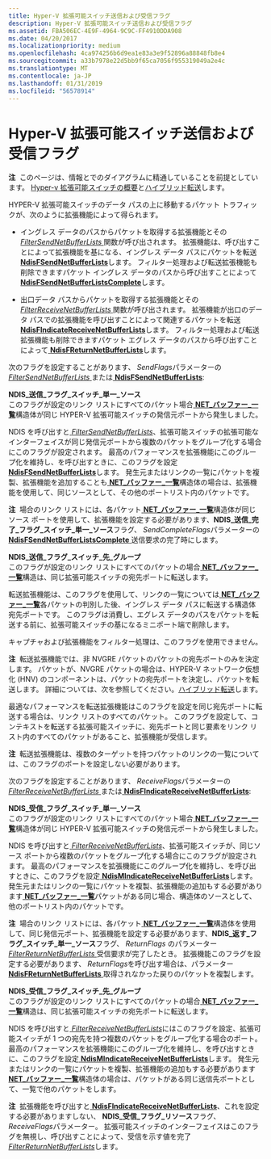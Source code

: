 ```yaml
---
title: Hyper-V 拡張可能スイッチ送信および受信フラグ
description: Hyper-V 拡張可能スイッチ送信および受信フラグ
ms.assetid: FBA506EC-4E9F-4964-9C9C-FF4910DDA908
ms.date: 04/20/2017
ms.localizationpriority: medium
ms.openlocfilehash: 4ca974256b6d9ea1e83a3e9f52896a88848fb8e4
ms.sourcegitcommit: a33b7978e22d5bb9f65ca7056f955319049a2e4c
ms.translationtype: MT
ms.contentlocale: ja-JP
ms.lasthandoff: 01/31/2019
ms.locfileid: "56578914"
---
```

# <a name="hyper-v-extensible-switch-send-and-receive-flags"></a>Hyper-V 拡張可能スイッチ送信および受信フラグ


**注**  このページは、情報とでのダイアグラムに精通していることを前提としています。 [Hyper-v 拡張可能スイッチの概要](overview-of-the-hyper-v-extensible-switch.md)と[ハイブリッド転送](hybrid-forwarding.md)します。

 

HYPER-V 拡張可能スイッチのデータ パスの上に移動するパケット トラフィックが、次のように拡張機能によって得られます。

-   イングレス データのパスからパケットを取得する拡張機能とその[ *FilterSendNetBufferLists* ](https://msdn.microsoft.com/library/windows/hardware/ff549966)関数が呼び出されます。 拡張機能は、呼び出すことによって拡張機能を基になる、イングレス データ パスにパケットを転送[ **NdisFSendNetBufferLists**](https://msdn.microsoft.com/library/windows/hardware/ff562616)します。 フィルター処理および転送拡張機能も削除できますパケット イングレス データのパスから呼び出すことによって[ **NdisFSendNetBufferListsComplete**](https://msdn.microsoft.com/library/windows/hardware/ff562618)します。

-   出口データ パスからパケットを取得する拡張機能とその[ *FilterReceiveNetBufferLists* ](https://msdn.microsoft.com/library/windows/hardware/ff549960)関数が呼び出されます。 拡張機能が出口のデータ パスでの拡張機能を呼び出すことによって関連するパケットを転送[ **NdisFIndicateReceiveNetBufferLists**](https://msdn.microsoft.com/library/windows/hardware/ff561820)します。 フィルター処理および転送拡張機能も削除できますパケット エグレス データのパスから呼び出すことによって[ **NdisFReturnNetBufferLists**](https://msdn.microsoft.com/library/windows/hardware/ff562613)します。

次のフラグを設定することがあります、 *SendFlags*パラメーターの[ *FilterSendNetBufferLists* ](https://msdn.microsoft.com/library/windows/hardware/ff549966)または[ **NdisFSendNetBufferLists**](https://msdn.microsoft.com/library/windows/hardware/ff562616):

<a href="" id="ndis-send-flags-switch-single-source"></a>**NDIS\_送信\_フラグ\_スイッチ\_単一\_ソース**  
このフラグが設定のリンク リストにすべてのパケット場合[ **NET\_バッファー\_一覧**](https://msdn.microsoft.com/library/windows/hardware/ff568388)構造体が同じ HYPER-V 拡張可能スイッチの発信元ポートから発生しました。

NDIS を呼び出すと[ *FilterSendNetBufferLists*](https://msdn.microsoft.com/library/windows/hardware/ff549966)、拡張可能スイッチの拡張可能なインターフェイスが同じ発信元ポートから複数のパケットをグループ化する場合にこのフラグが設定されます。 最高のパフォーマンスを拡張機能にこのグループ化を維持し、を呼び出すときに、このフラグを設定[ **NdisFSendNetBufferLists**](https://msdn.microsoft.com/library/windows/hardware/ff562616)します。 発生元またはリンクの一覧にパケットを複製、拡張機能を追加することも[ **NET\_バッファー\_一覧**](https://msdn.microsoft.com/library/windows/hardware/ff568388)構造体の場合は、拡張機能を使用して、同じソースとして、その他のポートリスト内のパケットです。

**注**  場合のリンク リストには、各パケット[ **NET\_バッファー\_一覧**](https://msdn.microsoft.com/library/windows/hardware/ff568388)構造体が同じソース ポートを使用して、拡張機能を設定する必要があります、**NDIS\_送信\_完了\_フラグ\_スイッチ\_単一\_ソース**フラグ、 *SendCompleteFlags*パラメーターの[ **NdisFSendNetBufferListsComplete** ](https://msdn.microsoft.com/library/windows/hardware/ff562618)送信要求の完了時にします。

 

<a href="" id="ndis-send-flags-switch-destination-group"></a>**NDIS\_送信\_フラグ\_スイッチ\_先\_グループ**  
このフラグが設定のリンク リストにすべてのパケットの場合[ **NET\_バッファー\_一覧**](https://msdn.microsoft.com/library/windows/hardware/ff568388)構造は、同じ拡張可能スイッチの宛先ポートに転送します。

転送拡張機能は、このフラグを使用して、リンクの一覧については[ **NET\_バッファー\_一覧**](https://msdn.microsoft.com/library/windows/hardware/ff568388)各パケットの判別した後、イングレス データ パスに転送する構造体宛先ポートです。 このフラグは消費し、エグレス データのパスをパケットを転送する前に、拡張可能スイッチの基になるミニポート端で削除します。

キャプチャおよび拡張機能をフィルター処理は、このフラグを使用できません。

**注**  転送拡張機能では、非 NVGRE パケットのパケットの宛先ポートのみを決定します。 パケットが、NVGRE パケットの場合は、HYPER-V ネットワーク仮想化 (HNV) のコンポーネントは、パケットの宛先ポートを決定し、パケットを転送します。 詳細については、次を参照してください。[ハイブリッド転送](hybrid-forwarding.md)します。

 

最適なパフォーマンスを転送拡張機能はこのフラグを設定を同じ宛先ポートに転送する場合は、リンク リストのすべてのパケット。 このフラグを設定して、コンテキストを転送する拡張可能スイッチに、宛先ポートと同じ要素をリンク リスト内のすべてのパケットがあること、拡張機能が受信します。

**注**  転送拡張機能は、複数のターゲットを持つパケットのリンクの一覧については、このフラグのポートを設定しない必要があります。

 

次のフラグを設定することがあります、 *ReceiveFlags*パラメーターの[ *FilterReceiveNetBufferLists* ](https://msdn.microsoft.com/library/windows/hardware/ff549960)または[ **NdisFIndicateReceiveNetBufferLists**](https://msdn.microsoft.com/library/windows/hardware/ff561820):

<a href="" id="ndis-receive-flags-switch-single-source"></a>**NDIS\_受信\_フラグ\_スイッチ\_単一\_ソース**  
このフラグが設定のリンク リストにすべてのパケット場合[ **NET\_バッファー\_一覧**](https://msdn.microsoft.com/library/windows/hardware/ff568388)構造体が同じ HYPER-V 拡張可能スイッチの発信元ポートから発生しました。

NDIS を呼び出すと[ *FilterReceiveNetBufferLists*](https://msdn.microsoft.com/library/windows/hardware/ff549960)、拡張可能スイッチが、同じソース ポートから複数のパケットをグループ化する場合にこのフラグが設定されます。 最高のパフォーマンスを拡張機能にこのグループ化を維持し、を呼び出すときに、このフラグを設定[ **NdisMIndicateReceiveNetBufferLists**](https://msdn.microsoft.com/library/windows/hardware/ff563598)します。 発生元またはリンクの一覧にパケットを複製、拡張機能の追加もする必要があります[ **NET\_バッファー\_一覧**](https://msdn.microsoft.com/library/windows/hardware/ff568388)パケットがある同じ場合、構造体のソースとして、他のポートリスト内のパケットです。

**注**  場合のリンク リストには、各パケット[ **NET\_バッファー\_一覧**](https://msdn.microsoft.com/library/windows/hardware/ff568388)構造体を使用して、同じ発信元ポート、拡張機能を設定する必要があります、**NDIS\_返す\_フラグ\_スイッチ\_単一\_ソース**フラグ、 *ReturnFlags* のパラメーター[*FilterReturnNetBufferLists* ](https://msdn.microsoft.com/library/windows/hardware/ff549964)受信要求が完了したとき。 拡張機能このフラグを設定する必要があります、 *ReturnFlags*を呼び出す場合は、パラメーター [ **NdisFReturnNetBufferLists** ](https://msdn.microsoft.com/library/windows/hardware/ff562613)取得されなかった戻りのパケットを複製します。

 

<a href="" id="ndis-receive-flags-switch-destination-group"></a>**NDIS\_受信\_フラグ\_スイッチ\_先\_グループ**  
このフラグが設定のリンク リストにすべてのパケットの場合[ **NET\_バッファー\_一覧**](https://msdn.microsoft.com/library/windows/hardware/ff568388)構造は、同じ拡張可能スイッチの宛先ポートに転送します。

NDIS を呼び出すと[ *FilterReceiveNetBufferLists*](https://msdn.microsoft.com/library/windows/hardware/ff549960)にはこのフラグを設定、拡張可能スイッチが 1 つの宛先を持つ複数のパケットをグループ化する場合のポート。 最高のパフォーマンスを拡張機能にこのグループ化を維持し、を呼び出すときに、このフラグを設定[ **NdisMIndicateReceiveNetBufferLists**](https://msdn.microsoft.com/library/windows/hardware/ff563598)します。 発生元またはリンクの一覧にパケットを複製、拡張機能の追加もする必要があります[ **NET\_バッファー\_一覧**](https://msdn.microsoft.com/library/windows/hardware/ff568388)構造体の場合は、パケットがある同じ送信先ポートとして、一覧で他のパケットをします。

**注**  拡張機能を呼び出すと[ **NdisFIndicateReceiveNetBufferLists**](https://msdn.microsoft.com/library/windows/hardware/ff561820)、これを設定する必要がありますしない、 **NDIS\_受信\_フラグ\_リソース**フラグ、 *ReceiveFlags*パラメーター。 拡張可能スイッチのインターフェイスはこのフラグを無視し、呼び出すことによって、受信を示す値を完了[ *FilterReturnNetBufferLists*](https://msdn.microsoft.com/library/windows/hardware/ff549964)します。

 

 

 





